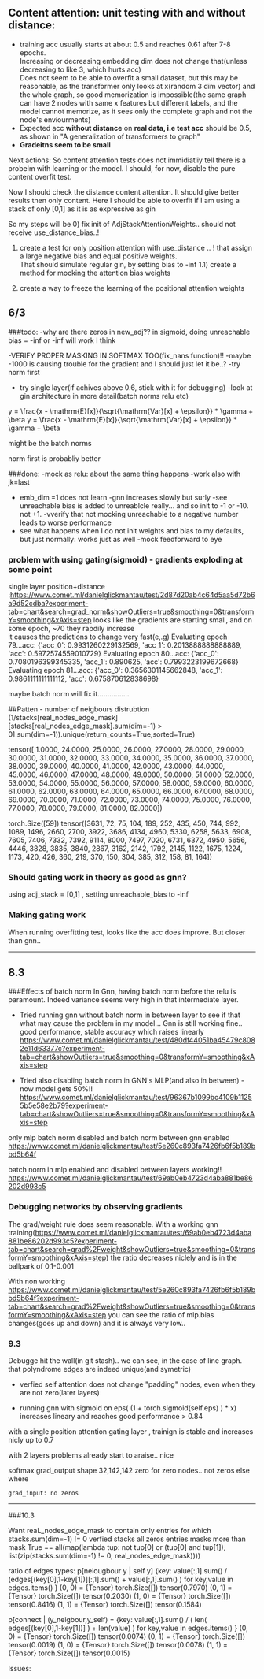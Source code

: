 

## Content attention: unit testing with and without distance:
* training acc usually starts at about 0.5 and reaches 0.61 after 7-8 epochs.  
Increasing or decreasing embedding dim does not change that(unless decreasing to like 3, which hurts acc)  
  Does not seem to be able to overfit a small dataset, but this may be reasonable, as the transformer only looks at x(random 3 dim vector) and the whole graph, so good memorization is impossible(the same graph can have 2 nodes with same x features but different labels, and the model cannot memorize, as it sees only the complete graph and not the node's enviourments)
* Expected acc **without distance** on **real data, i.e test acc** should be 0.5, as shown in "A generalization of transformers to graph"  
* **Gradeitns seem to be small**


Next actions:
So content attention tests does not immidiatliy tell there is a probelm with learning or the model.
I should, for now, disable the pure content overfit test.

Now I should check the distance content attention.
It should give better results then only content.
Here I should be able to overfit if I am using a stack of only [0,1] as it is as expressive as gin

So my steps will be
0) fix init of AdjStackAttentionWeights.. should not receive use_distance_bias..!
   
1) create a test for only position attention with use_distance .. ! that assign a large negative bias and equal positive weights.   
   That should simulate regular gin, by setting bias to -inf 
    1.1) create a method for mocking the attention bias weights
   

2) create a way to freeze the learning of the positional attention weights



## 6/3

###todo:
-why are there zeros in new_adj??
    in sigmoid, doing unreachable bias = -inf or -inf will work I think

-VERIFY PROPER MASKING IN SOFTMAX TOO(fix_nans function)!!
-maybe -1000 is causing trouble for the gradient and I should just let it be..?
-try norm first
- try single layer(if achives above 0.6, stick with it for debugging)
-look at gin architecture in more detail(batch norms relu etc)



y = \frac{x - \mathrm{E}[x]}{\sqrt{\mathrm{Var}[x] + \epsilon}} * \gamma + \beta
y = \frac{x - \mathrm{E}[x]}{\sqrt{\mathrm{Var}[x] + \epsilon}} * \gamma + \beta

might be the batch norms

norm first is probabliy better

###done:
-mock as relu: about the same thing happens
-work also with jk=last
- emb_dim =1 does not learn
-gnn increases slowly but surly
-see unreachable bias is added to unreablcle really... and so init to -1 or -10. not +1.
-vverify that not mocking unreachable to a negative number leads to worse performance
- see what happens when I do not init  weights and bias to my defaults, but just normally: works just as well
  -mock feedforward to eye


### problem with using gating(sigmoid) - gradients exploding at some point
single layer position+distance :https://www.comet.ml/danielglickmantau/test/2d87d20ab4c64d5aa5d72b6a9d52cdba?experiment-tab=chart&search=grad_norm&showOutliers=true&smoothing=0&transformY=smoothing&xAxis=step
looks like the gradients are starting small, and on some epoch, ~70 they rapdily increase  
it causes the predictions to change very fast(e,.g)
Evaluating epoch 79...acc: {'acc_0': 0.9931260229132569, 'acc_1': 0.2013888888888889, 'acc': 0.5972574559010729} 
Evaluating epoch 80...acc: {'acc_0': 0.7080196399345335, 'acc_1': 0.890625, 'acc': 0.7993223199672668}
Evaluating epoch 81...acc: {'acc_0': 0.3656301145662848, 'acc_1': 0.9861111111111112, 'acc': 0.675870612838698}

maybe batch norm will fix it................


##Patten - number of neigbours distrubtion
(1/stacks[real_nodes_edge_mask][stacks[real_nodes_edge_mask].sum(dim=-1) > 0].sum(dim=-1)).unique(return_counts=True,sorted=True)

 tensor([ 1.0000, 24.0000, 25.0000, 26.0000, 27.0000, 28.0000, 29.0000, 30.0000,
        31.0000, 32.0000, 33.0000, 34.0000, 35.0000, 36.0000, 37.0000, 38.0000,
        39.0000, 40.0000, 41.0000, 42.0000, 43.0000, 44.0000, 45.0000, 46.0000,
        47.0000, 48.0000, 49.0000, 50.0000, 51.0000, 52.0000, 53.0000, 54.0000,
        55.0000, 56.0000, 57.0000, 58.0000, 59.0000, 60.0000, 61.0000, 62.0000,
        63.0000, 64.0000, 65.0000, 66.0000, 67.0000, 68.0000, 69.0000, 70.0000,
        71.0000, 72.0000, 73.0000, 74.0000, 75.0000, 76.0000, 77.0000, 78.0000,
        79.0000, 81.0000, 82.0000])

torch.Size([59]) tensor([3631,   72,   75,  104,  189,  252,  435,  450,  744,  992, 1089, 1496,
        2660, 2700, 3922, 3686, 4134, 4960, 5330, 6258, 5633, 6908, 7605, 7406,
        7332, 7392, 9114, 8000, 7497, 7020, 6731, 6372, 4950, 5656, 4446, 3828,
        3835, 3840, 2867, 3162, 2142, 1792, 2145, 1122, 1675, 1224, 1173,  420,
         426,  360,  219,  370,  150,  304,  385,  312,  158,   81,  164])

### Should gating work in theory as good as gnn?
using adj_stack = [0,1] ,
setting unreachable_bias to -inf

### Making gating work
When running overfitting test, looks like the acc does improve.
But closer than gnn.. 


----
## 8.3 

###Effects of batch norm 
In Gnn, having batch norm before the relu is paramount. 
Indeed variance seems very high in that intermediate layer.

* Tried running gnn without batch norm in between layer to see if that what may cause the problem in my model...
Gnn is still working fine.. good performance, stable accuracy which raises linearly
  https://www.comet.ml/danielglickmantau/test/480df44051ba45479c8082e11d63377c?experiment-tab=chart&showOutliers=true&smoothing=0&transformY=smoothing&xAxis=step

* Tried also disabling batch norm in GNN's MLP(and also in between) - now model gets 50%!! 
https://www.comet.ml/danielglickmantau/test/96367b1099bc4109b11255b5e58e2b79?experiment-tab=chart&showOutliers=true&smoothing=0&transformY=smoothing&xAxis=step
  
only mlp batch norm disabled and batch norm between gnn enabled
https://www.comet.ml/danielglickmantau/test/5e260c893fa7426fb6f5b189bbd5b64f

batch norm in mlp enabled and disabled between layers
working!!
https://www.comet.ml/danielglickmantau/test/69ab0eb4723d4aba881be86202d993c5

### Debugging networks by observing gradients

The grad/weight rule does seem reasonable.
With a working gnn training(https://www.comet.ml/danielglickmantau/test/69ab0eb4723d4aba881be86202d993c5?experiment-tab=chart&search=grad%2Fweight&showOutliers=true&smoothing=0&transformY=smoothing&xAxis=step)
the ratio decreases niclely and is in the ballpark of 0.1-0.001

With non working https://www.comet.ml/danielglickmantau/test/5e260c893fa7426fb6f5b189bbd5b64f?experiment-tab=chart&search=grad%2Fweight&showOutliers=true&smoothing=0&transformY=smoothing&xAxis=step
you can see the ratio of mlp.bias changes(goes up and down) and it is always very low.. 


### 9.3

Debugge hit the wall(in git stash)..
we can see, in the case of line graph. that polyndrome edges are indeed unique(and symetric)

* verfied self attention does not change "padding" nodes, even when they are not zero(later layers)


* running gnn with sigmoid on eps( (1 + torch.sigmoid(self.eps) ) * x)
increases lineary and reaches good performance > 0.84

with a single position attention gating layer , trainign is stable and increases nicly up to 0.7

with 2 layers problems already start to araise.. nice


softmax
    grad_output shape 32,142,142
    zero for zero nodes.. not zeros else where

    grad_input: no zeros
____


###10.3

Want reaL_nodes_edge_mask to contain only entries for which 
stacks.sum(dim=-1) != 0
verfied stacks all zeros entries masks more than mask
True == all(map(lambda tup: not tup[0] or (tup[0] and tup[1]), list(zip(stacks.sum(dim=-1) != 0, real_nodes_edge_mask)))) 


ratio of edges types: p[neiougbour y | self y]
{key: value[:,1].sum() / (edges[(key[0],1-key[1])][:,1].sum()   + value[:,1].sum()  ) for key,value in edges.items() }
(0, 0) = {Tensor} torch.Size([]) tensor(0.7970)
(0, 1) = {Tensor} torch.Size([]) tensor(0.2030)
(1, 0) = {Tensor} torch.Size([]) tensor(0.8416)
(1, 1) = {Tensor} torch.Size([]) tensor(0.1584)

p[connect | (y_neigbour,y_self) = {key: value[:,1].sum() / ( len( edges[(key[0],1-key[1])]  ) + len(value)  ) for key,value in edges.items() }
(0, 0) = {Tensor} torch.Size([]) tensor(0.0074)
(0, 1) = {Tensor} torch.Size([]) tensor(0.0019)
(1, 0) = {Tensor} torch.Size([]) tensor(0.0078)
(1, 1) = {Tensor} torch.Size([]) tensor(0.0015)


Issues:


